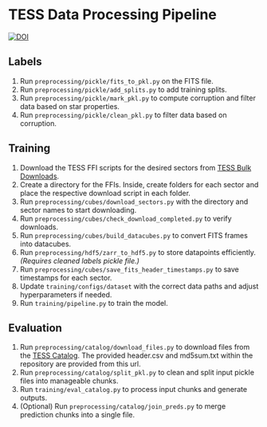 # TESS Data Processing Pipeline
[![DOI](https://zenodo.org/badge/DOI/10.5281/zenodo.14968070.svg)](https://doi.org/10.5281/zenodo.14968070)

## Labels
1. Run `preprocessing/pickle/fits_to_pkl.py` on the FITS file.
2. Run `preprocessing/pickle/add_splits.py` to add training splits.
3. Run `preprocessing/pickle/mark_pkl.py` to compute corruption and filter data based on star properties.
4. Run `preprocessing/pickle/clean_pkl.py` to filter data based on corruption.

## Training

1. Download the TESS FFI scripts for the desired sectors from [TESS Bulk Downloads](https://archive.stsci.edu/tess/bulk_downloads/bulk_downloads_ffi-tp-lc-dv.html).
2. Create a directory for the FFIs. Inside, create folders for each sector and place the respective download script in each folder.
3. Run `preprocessing/cubes/download_sectors.py` with the directory and sector names to start downloading.
4. Run `preprocessing/cubes/check_download_completed.py` to verify downloads.
5. Run `preprocessing/cubes/build_datacubes.py` to convert FITS frames into datacubes.
6. Run `preprocessing/hdf5/zarr_to_hdf5.py` to store datapoints efficiently. *(Requires cleaned labels pickle file.)*
7. Run `preprocessing/cubes/save_fits_header_timestamps.py` to save timestamps for each sector.
8. Update `training/configs/dataset` with the correct data paths and adjust hyperparameters if needed.
9. Run `training/pipeline.py` to train the model.

## Evaluation

1. Run `preprocessing/catalog/download_files.py` to download files from the [TESS Catalog](https://archive.stsci.edu/missions/tess/catalogs/tic_v82/). The provided header.csv and md5sum.txt within the repository are provided from this url.
2. Run `preprocessing/catalog/split_pkl.py` to clean and split input pickle files into manageable chunks.
3. Run `training/eval_catalog.py` to process input chunks and generate outputs.
4. (Optional) Run `preprocessing/catalog/join_preds.py` to merge prediction chunks into a single file.
